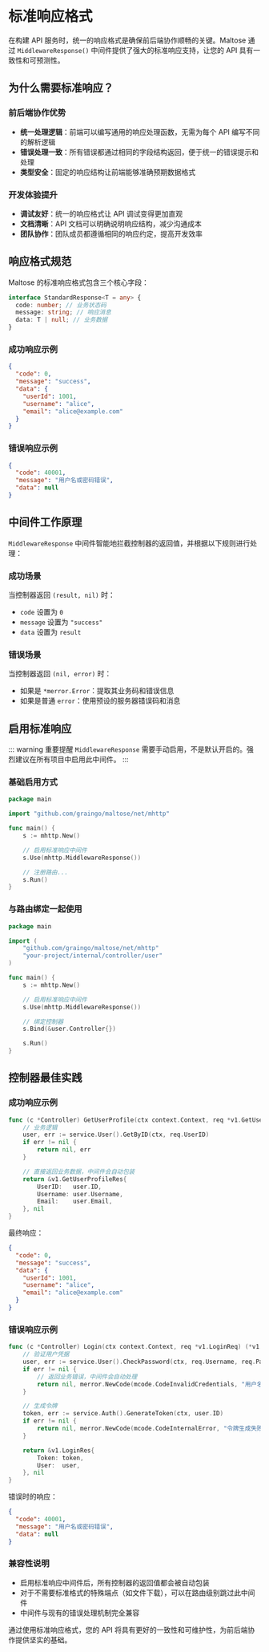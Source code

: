 # 标准响应格式

在构建 API 服务时，统一的响应格式是确保前后端协作顺畅的关键。Maltose 通过 `MiddlewareResponse()` 中间件提供了强大的标准响应支持，让您的 API 具有一致性和可预测性。

## 为什么需要标准响应？

### 前后端协作优势

- **统一处理逻辑**：前端可以编写通用的响应处理函数，无需为每个 API 编写不同的解析逻辑
- **错误处理一致**：所有错误都通过相同的字段结构返回，便于统一的错误提示和处理
- **类型安全**：固定的响应结构让前端能够准确预期数据格式

### 开发体验提升

- **调试友好**：统一的响应格式让 API 调试变得更加直观
- **文档清晰**：API 文档可以明确说明响应结构，减少沟通成本
- **团队协作**：团队成员都遵循相同的响应约定，提高开发效率

## 响应格式规范

Maltose 的标准响应格式包含三个核心字段：

```typescript
interface StandardResponse<T = any> {
  code: number; // 业务状态码
  message: string; // 响应消息
  data: T | null; // 业务数据
}
```

### 成功响应示例

```json
{
  "code": 0,
  "message": "success",
  "data": {
    "userId": 1001,
    "username": "alice",
    "email": "alice@example.com"
  }
}
```

### 错误响应示例

```json
{
  "code": 40001,
  "message": "用户名或密码错误",
  "data": null
}
```

## 中间件工作原理

`MiddlewareResponse` 中间件智能地拦截控制器的返回值，并根据以下规则进行处理：

### 成功场景

当控制器返回 `(result, nil)` 时：

- `code` 设置为 `0`
- `message` 设置为 `"success"`
- `data` 设置为 `result`

### 错误场景

当控制器返回 `(nil, error)` 时：

- 如果是 `*merror.Error`：提取其业务码和错误信息
- 如果是普通 `error`：使用预设的服务器错误码和消息

## 启用标准响应

::: warning 重要提醒
`MiddlewareResponse` 需要手动启用，不是默认开启的。强烈建议在所有项目中启用此中间件。
:::

### 基础启用方式

```go
package main

import "github.com/graingo/maltose/net/mhttp"

func main() {
	s := mhttp.New()

	// 启用标准响应中间件
	s.Use(mhttp.MiddlewareResponse())

	// 注册路由...
	s.Run()
}
```

### 与路由绑定一起使用

```go
package main

import (
	"github.com/graingo/maltose/net/mhttp"
	"your-project/internal/controller/user"
)

func main() {
	s := mhttp.New()

	// 启用标准响应中间件
	s.Use(mhttp.MiddlewareResponse())

	// 绑定控制器
	s.Bind(&user.Controller{})

	s.Run()
}
```

## 控制器最佳实践

### 成功响应示例

```go
func (c *Controller) GetUserProfile(ctx context.Context, req *v1.GetUserProfileReq) (*v1.GetUserProfileRes, error) {
	// 业务逻辑
	user, err := service.User().GetByID(ctx, req.UserID)
	if err != nil {
		return nil, err
	}

	// 直接返回业务数据，中间件会自动包装
	return &v1.GetUserProfileRes{
		UserID:   user.ID,
		Username: user.Username,
		Email:    user.Email,
	}, nil
}
```

最终响应：

```json
{
  "code": 0,
  "message": "success",
  "data": {
    "userId": 1001,
    "username": "alice",
    "email": "alice@example.com"
  }
}
```

### 错误响应示例

```go
func (c *Controller) Login(ctx context.Context, req *v1.LoginReq) (*v1.LoginRes, error) {
	// 验证用户凭据
	user, err := service.User().CheckPassword(ctx, req.Username, req.Password)
	if err != nil {
		// 返回业务错误，中间件会自动处理
		return nil, merror.NewCode(mcode.CodeInvalidCredentials, "用户名或密码错误")
	}

	// 生成令牌
	token, err := service.Auth().GenerateToken(ctx, user.ID)
	if err != nil {
		return nil, merror.NewCode(mcode.CodeInternalError, "令牌生成失败")
	}

	return &v1.LoginRes{
		Token: token,
		User:  user,
	}, nil
}
```

错误时的响应：

```json
{
  "code": 40001,
  "message": "用户名或密码错误",
  "data": null
}
```

### 兼容性说明

- 启用标准响应中间件后，所有控制器的返回值都会被自动包装
- 对于不需要标准格式的特殊端点（如文件下载），可以在路由级别跳过此中间件
- 中间件与现有的错误处理机制完全兼容

通过使用标准响应格式，您的 API 将具有更好的一致性和可维护性，为前后端协作提供坚实的基础。
